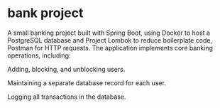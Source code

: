 # bank project
A small banking project built with Spring Boot, using Docker to host a PostgreSQL database and Project Lombok to reduce boilerplate code, Postman for HTTP requests.
The application implements core banking operations, including:

Adding, blocking, and unblocking users.

Maintaining a separate database record for each user.

Logging all transactions in the database.
